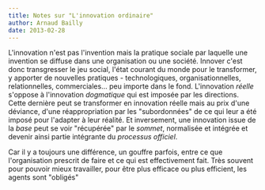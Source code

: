 ```yaml
---
title: Notes sur "L'innovation ordinaire"
author: Arnaud Bailly 
date: 2013-02-28
---
```


L'innovation n'est pas l'invention mais la pratique sociale par laquelle une invention se diffuse dans une organisation ou une
société. Innover c'est donc transgresser le jeu social, l'état courant du monde pour le transformer, y apporter de nouvelles
pratiques - technologiques, organisationnelles, relationnelles, commerciales... peu importe dans le fond. L'innovation *réelle*
s'oppose à l'innovation *dogmatique* qui est imposée par les directions. Cette dernière peut se transformer en innovation réelle
mais au prix d'une déviance, d'une réappropriation par les "subordonnées" de ce qui leur a été imposé pour l'adapter à leur
réalité. Et inversement, une innovation issue de la *base* peut se voir "récupérée" par le *sommet*, normalisée et intégrée et 
devenir ainsi partie intégrante du *processus officiel*.

Car il y a toujours une différence, un gouffre parfois, entre ce que l'organisation prescrit de faire et ce qui est effectivement
fait. Très souvent pour pouvoir mieux travailler, pour être plus efficace ou plus efficient, les agents sont "obligés" 
